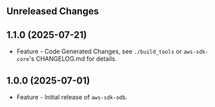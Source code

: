 Unreleased Changes
------------------

1.1.0 (2025-07-21)
------------------

* Feature - Code Generated Changes, see `./build_tools` or `aws-sdk-core`'s CHANGELOG.md for details.

1.0.0 (2025-07-01)
------------------

* Feature - Initial release of `aws-sdk-odb`.

